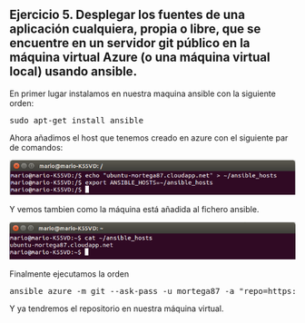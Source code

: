 ## Ejercicio 5. Desplegar los fuentes de una aplicación cualquiera, propia o libre, que se encuentre en un servidor git público en la máquina virtual Azure (o una máquina virtual local) usando ansible.

En primer lugar instalamos en nuestra maquina ansible con la siguiente orden:

<pre>sudo apt-get install ansible</pre>

Ahora añadimos el host que tenemos creado en azure con el siguiente par de comandos:

![](./img/5.1)

Y vemos tambien como la máquina está añadida al fichero ansible.

![](./img/5.2)

Finalmente ejecutamos la orden

<pre>ansible azure -m git --ask-pass -u mortega87 -a "repo=https://github.com/mortega87/Desarrollo-de-aplicaciones-de-Internet.git dest=~/DAI version=HEAD"</pre>

Y ya tendremos el repositorio en nuestra máquina virtual.
